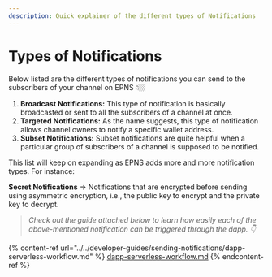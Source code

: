 ```yaml
---
description: Quick explainer of the different types of Notifications
---
```


# Types of Notifications

Below listed are the different types of notifications you can send to the subscribers of your channel on EPNS 👇🏼

1. **Broadcast Notifications:** This type of notification is basically broadcasted or sent to all the subscribers of a channel at once.
2. **Targeted Notifications:** As the name suggests, this type of notification allows channel owners to notify a specific wallet address.
3. **Subset Notifications:** Subset notifications are quite helpful when a particular group of subscribers of a channel is supposed to be notified.

This list will keep on expanding as EPNS adds more and more notification types. For instance:

**Secret Notifications** => Notifications that are encrypted before sending using asymmetric encryption, i.e., the public key to encrypt and the private key to decrypt.

> _Check out the guide attached below to learn how easily each of the above-mentioned notification can be triggered through the dapp. 👇_

{% content-ref url="../../developer-guides/sending-notifications/dapp-serverless-workflow.md" %}
[dapp-serverless-workflow.md](../../developer-guides/sending-notifications/dapp-serverless-workflow.md)
{% endcontent-ref %}
